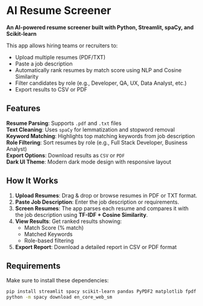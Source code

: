 # AI Resume Screener

 **An AI-powered resume screener built with Python, Streamlit, spaCy, and Scikit-learn**

This app allows hiring teams or recruiters to:
- Upload multiple resumes (PDF/TXT)
- Paste a job description
- Automatically rank resumes by match score using NLP and Cosine Similarity
- Filter candidates by role (e.g., Developer, QA, UX, Data Analyst, etc.)
- Export results to CSV or PDF

##  Features

 **Resume Parsing**: Supports `.pdf` and `.txt` files  
 **Text Cleaning**: Uses `spaCy` for lemmatization and stopword removal  
 **Keyword Matching**: Highlights top matching keywords from job description  
 **Role Filtering**: Sort resumes by role (e.g., Full Stack Developer, Business Analyst)  
 **Export Options**: Download results as `CSV` or `PDF`  
 **Dark UI Theme**: Modern dark mode design with responsive layout  

##  How It Works

1. **Upload Resumes**: Drag & drop or browse resumes in PDF or TXT format.
2. **Paste Job Description**: Enter the job description or requirements.
3. **Screen Resumes**: The app parses each resume and compares it with the job description using **TF-IDF + Cosine Similarity**.
4. **View Results**: Get ranked results showing:
   - Match Score (% match)
   - Matched Keywords
   - Role-based filtering
5. **Export Report**: Download a detailed report in CSV or PDF format

##  Requirements

Make sure to install these dependencies:

```bash
pip install streamlit spacy scikit-learn pandas PyPDF2 matplotlib fpdf
python -m spacy download en_core_web_sm
